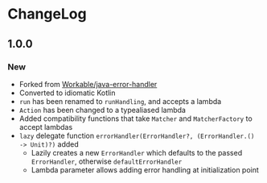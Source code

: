 # ChangeLog

## 1.0.0

### New

 - Forked from [Workable/java-error-handler](https://github.com/Workable/java-error-handler)
 - Converted to idiomatic Kotlin
 - `run` has been renamed to `runHandling`, and accepts a lambda
 - `Action` has been changed to a typealiased lambda
 - Added compatibility functions that take `Matcher` and `MatcherFactory` to accept lambdas
 - `lazy` delegate function `errorHandler(ErrorHandler?, (ErrorHandler.() -> Unit)?)` added
   - Lazily creates a new `ErrorHandler` which defaults to the passed `ErrorHandler`, otherwise `defaultErrorHandler`
   - Lambda parameter allows adding error handling at initialization point
